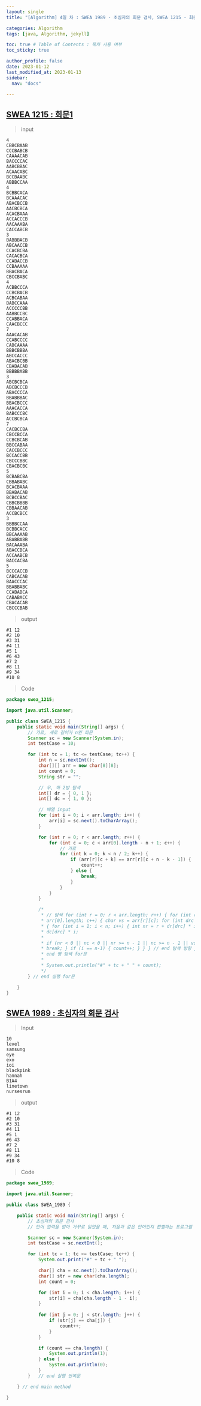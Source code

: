 ```yaml
---
layout: single
title: "[Algorithm] 4일 차 : SWEA 1989 - 초심자의 회문 검사, SWEA 1215 - 회문1 "

categories: Algorithm
tags: [java, Algorithm, jekyll]

toc: true # Table of Contents : 목차 사용 여부
toc_sticky: true

author_profile: false
date: 2023-01-12
last_modified_at: 2023-01-13
sidebar:
  nav: "docs"

---
```


## [SWEA 1215 : 회문1](https://swexpertacademy.com/main/talk/solvingClub/problemView.do?solveclubId=AYWPlU-KVQgDFAQK&contestProbId=AV14QpAaAAwCFAYi&probBoxId=AYWjJhjqh6EDFAQK&type=PROBLEM&problemBoxTitle=230112_%EB%AC%B8%EC%9E%90%EC%97%B4_%ED%8C%A8%ED%84%B4%EB%A7%A4%EC%B9%AD&problemBoxCnt=2)

> input

~~~
4
CBBCBAAB
CCCBABCB
CAAAACAB
BACCCCAC
AABCBBAC
ACAACABC
BCCBAABC
ABBBCCAA
4
BCBBCACA
BCAAACAC
ABACBCCB
AACBCBCA
ACACBAAA
ACCACCCB
AACAAABA
CACCABCB
3
BABBBACB
ABCAACCB
CCACBCBA
CACACBCA
CCABACCB
CCBAAAAA
BBACBACA
CBCCBABC
4
ACBBCCCA
CCBCBACB
ACBCABAA
BABCCAAA
ACCCCCBB
AABBCCBC
CCABBACA
CAACBCCC
7
AAACACAB
CCABCCCC
CABCAAAA
BBBCBBBA
ABCCACCC
ABACBCBB
CBABACAB
BBBBBABB
3
ABCBCBCA
ABCBCCCB
ABACCCCA
BBABBBAC
BBACBCCC
AAACACCA
BABCCCBC
ACCBCBCA
7
CACBCCBA
CBCCBCCA
CCBCBCAB
BBCCABAA
CACCBCCC
BCCACCBB
CBCCCBBC
CBACBCBC
5
BCBABCBA
CBBABABC
BCACBAAA
BBABACAB
BCBCCBAC
CBBCBBBB
CBBAACAB
ACCBCBCC
3
BBBBCCAA
BCBBCACC
BBCAAAAB
ABABBABB
BACAAABA
ABACCBCA
ACCAABCB
BACCACBA
5
BCCCACCB
CABCACAB
BAACCCAC
BBABBABC
CCABABCA
CABABACC
CBACACAB
CBCCCBAB
~~~



> output

~~~
#1 12
#2 10
#3 31
#4 11
#5 1
#6 43
#7 2
#8 11
#9 34
#10 8
~~~



> Code

~~~java
package swea_1215;

import java.util.Scanner;

public class SWEA_1215 {
	public static void main(String[] args) {
		// 가로, 세로 길이가 n인 회문
		Scanner sc = new Scanner(System.in);
		int testCase = 10;

		for (int tc = 1; tc <= testCase; tc++) {
			int n = sc.nextInt();
			char[][] arr = new char[8][8];
			int count = 0;
			String str = "";

			// 우, 하 2방 탐색
			int[] dr = { 0, 1 };
			int[] dc = { 1, 0 };

			// 배열 input
			for (int i = 0; i < arr.length; i++) {
				arr[i] = sc.next().toCharArray();
			}

			for (int r = 0; r < arr.length; r++) {
				for (int c = 0; c < arr[0].length - n + 1; c++) {
					// 가로
					for (int k = 0; k < n / 2; k++) {
						if (arr[r][c + k] == arr[r][c + n - k - 1]) {
							count++;
						} else {
							break;
						}
					}
				}
			}

			/*
			 * // 탐색 for (int r = 0; r < arr.length; r++) { for (int c = 0; c <
			 * arr[0].length; c++) { char vs = arr[r][c]; for (int drc = 0; drc < 2; drc++)
			 * { for (int i = 1; i < n; i++) { int nr = r + dr[drc] * i; int nc = c +
			 * dc[drc] * i;
			 * 
			 * if (nr < 0 || nc < 0 || nr >= n - 1 || nc >= n - 1 || vs != arr[nr][nc]) {
			 * break; } if (i == n-1) { count++; } } } // end 탐색 방향 } // end 열 탐색 for문 } //
			 * end 행 탐색 for문
			 * 
			 * System.out.println("#" + tc + " " + count);
			 */
		} // end 실행 for문

	}
}
~~~



## [SWEA 1989 : 초심자의 회문 검사](https://swexpertacademy.com/main/talk/solvingClub/problemView.do?solveclubId=AYWPlU-KVQgDFAQK&contestProbId=AV5PyTLqAf4DFAUq&probBoxId=AYWjJhjqh6EDFAQK&type=PROBLEM&problemBoxTitle=230112_%EB%AC%B8%EC%9E%90%EC%97%B4_%ED%8C%A8%ED%84%B4%EB%A7%A4%EC%B9%AD&problemBoxCnt=2)

> Input

~~~
10
level
samsung
eye
exo
ioi
blackpink
hannah
B1A4
linetown
nursesrun
~~~



> output

~~~
#1 12
#2 10
#3 31
#4 11
#5 1
#6 43
#7 2
#8 11
#9 34
#10 8
~~~



> Code

~~~java
package swea_1989;

import java.util.Scanner;

public class SWEA_1989 {

	public static void main(String[] args) {
		// 초심자의 회문 검사
        // 단어 입력을 받아 거꾸로 읽었을 때, 처음과 같은 단어인지 판별하는 프로그램

		Scanner sc = new Scanner(System.in);
		int testCase = sc.nextInt();

		for (int tc = 1; tc <= testCase; tc++) {
			System.out.print("#" + tc + " ");

			char[] cha = sc.next().toCharArray();
			char[] str = new char[cha.length];
			int count = 0;

			for (int i = 0; i < cha.length; i++) {
				str[i] = cha[cha.length - 1 - i];
			}
			
			for (int j = 0; j < str.length; j++) {
				if (str[j] == cha[j]) {
					count++;
				}
			}

			if (count == cha.length) {
				System.out.println(1);
			} else {
				System.out.println(0);
			}
		}	// end 실행 반복문

	} // end main method

}

~~~

